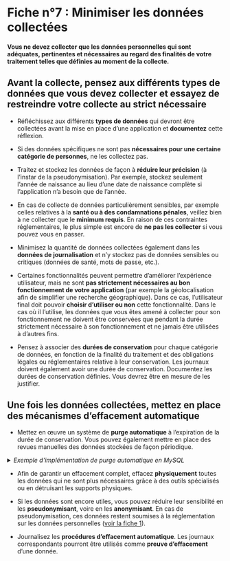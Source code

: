 # Fiche n°7 : Minimiser les données collectées

#### Vous ne devez collecter que les données personnelles qui sont adéquates, pertinentes et nécessaires au regard des finalités de votre traitement telles que définies au moment de la collecte.

## Avant la collecte, pensez aux différents types de données que vous devez collecter et essayez de restreindre votre collecte au strict nécessaire

* Réfléchissez aux différents **types de données** qui devront être collectées avant la mise en place d’une application et **documentez** cette réflexion.

* Si des données spécifiques ne sont pas **nécessaires pour une certaine catégorie de personnes**, ne les collectez pas.

* Traitez et stockez les données de façon à **réduire leur précision** (à l’instar de la pseudonymisation). Par exemple, stockez seulement l’année de naissance au lieu d’une date de naissance complète si l’application n’a besoin que de l’année.

* En cas de collecte de données particulièrement sensibles, par exemple celles relatives à la **santé ou à des condamnations pénales**, veillez bien à ne collecter que le **minimum requis**. En raison de ces contraintes réglementaires, le plus simple est encore de **ne pas les collecter** si vous pouvez vous en passer.

* Minimisez la quantité de données collectées également dans les **données de journalisation** et n’y stockez pas de données sensibles ou critiques (données de santé, mots de passe, etc.).

* Certaines fonctionnalités peuvent permettre d’améliorer l’expérience utilisateur, mais ne sont **pas strictement nécessaires au bon fonctionnement de votre application** (par exemple la géolocalisation afin de simplifier une recherche géographique). Dans ce cas, l’utilisateur final doit pouvoir **choisir d’utiliser ou non** cette fonctionnalité. Dans le cas où il l’utilise, les données que vous êtes amené à collecter pour son fonctionnement ne doivent être conservées que pendant la durée strictement nécessaire à son fonctionnement et ne jamais être utilisées à d’autres fins.

* Pensez à associer des **durées de conservation** pour chaque catégorie de données, en fonction de la finalité du traitement et des obligations légales ou réglementaires relative à leur conservation. Les journaux doivent également avoir une durée de conservation. Documentez les durées de conservation définies. Vous devrez être en mesure de les justifier.

## Une fois les données collectées, mettez en place des mécanismes d’effacement automatique

* Mettez en œuvre un système de **purge automatique** à l’expiration de la durée de conservation. Vous pouvez également mettre en place des revues manuelles des données stockées de façon périodique.

<details>
     <summary><em>Exemple d'implémentation de purge automatique en MySQL</em></summary>

En MySQL, l'_event scheduler_ permet de supprimer les données périmées automatiquement. Par exemple :

```sql
CREATE EVENT e_mensuel
    ON SCHEDULE
      EVERY 30 DAY
    COMMENT 'supprime automatiquement les lignes inscrites de plus d un an'
    DO
      BEGIN
        DELETE from votreTable
   			WHERE datediff(now(), votreTable.votreColonneDate) > 365;
      END
```
Son pré-requis est d'associer une date d'inscription à chacune des lignes de la base de données afin de permettre le calcul de sa date de péremption.

</details>

* Afin de garantir un effacement complet, effacez **physiquement** toutes les données qui ne sont plus nécessaires grâce à des outils spécialisés ou en détruisant les supports physiques.

* Si les données sont encore utiles, vous pouvez réduire leur sensibilité en les **pseudonymisant**, voire en les **anonymisant**. En cas de pseudonymisation, ces données restent soumises à la réglementation sur les données personnelles ([voir la fiche 1](#Fiche_n°1%c2%a0:_Identifier_les_données_à_caractère_personnel)).

* Journalisez les **procédures d’effacement automatique**. Les journaux correspondants pourront être utilisés comme **preuve d’effacement** d’une donnée.
